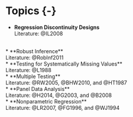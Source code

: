 # Topics {-}


* **Regression Discontinuity Designs** <br>
  Literature: @IL2008
<br>
* **Robust Inference** <br>
  Literature: @RobInf2011
<br>  
* **Testing for Systematically Missing Values** <br>
  Literature: @L1988
<br>  
* **Multiple Testing** <br>
  Literature: @RW2005, @BHW2010, and @HT1987
<br>  
* **Panel Data Analysis** <br>
  Literature: @H2014, @G2003, and @B2008
<br>  
* **Nonparametric Regression** <br>
  Literature: @LR2007, @FG1996, and @WJ1994
<br>  
  
<!-- <br>   -->
<!-- * **Statistical Learning with Sparsity (Lasso and Generalizations)**  <br> -->
<!--   Literature: @HTW2015 -->

<!-- * **Multilevel (Mixed Effects) Linear Models** <br> -->
<!--   Literature: @GH2006, @VM2000, and @GB2013 -->
<!-- <br>   -->

<!-- @W2014, Ch. 6 and Vignettes of the [sandwich R-package](https://cran.r-project.org/web/packages/sandwich/index.html) -->



<!-- Alternative topics suggested by the participants are generally appreciated.  -->

<!-- White-Book: See Notation at Corollary 4.24 and Theorem 4.25 -->

